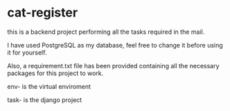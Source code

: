 # cat-register
this is a backend project performing all the tasks required in the mail.

I have used PostgreSQL as my database, feel free to change it before using it for yourself.

Also, a requirement.txt file has been provided containing all the necessary packages for this project to work.

env- is the virtual enviroment

task- is the django project

